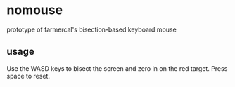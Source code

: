 # nomouse
prototype of farmercal's bisection-based keyboard mouse

## usage
Use the WASD keys to bisect the screen and zero in on the red target.
Press space to reset.
